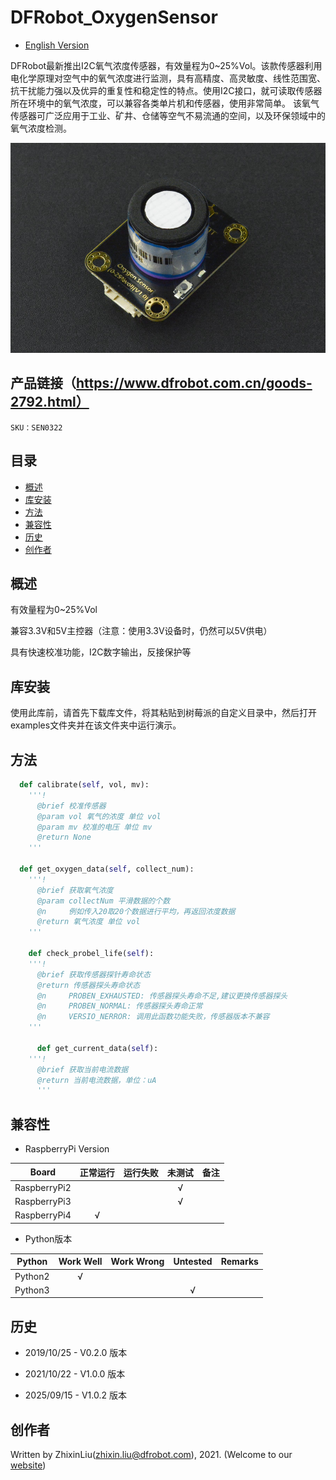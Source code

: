 # DFRobot_OxygenSensor
- [English Version](./README.md)

DFRobot最新推出I2C氧气浓度传感器，有效量程为0~25%Vol。该款传感器利用电化学原理对空气中的氧气浓度进行监测，具有高精度、高灵敏度、线性范围宽、抗干扰能力强以及优异的重复性和稳定性的特点。使用I2C接口，就可读取传感器所在环境中的氧气浓度，可以兼容各类单片机和传感器，使用非常简单。 该氧气传感器可广泛应用于工业、矿井、仓储等空气不易流通的空间，以及环保领域中的氧气浓度检测。

![svg](../../resources/images/sen0322.jpg)


## 产品链接（https://www.dfrobot.com.cn/goods-2792.html）

    SKU：SEN0322

## 目录

* [概述](#概述)
* [库安装](#库安装)
* [方法](#方法)
* [兼容性](#兼容性y)
* [历史](#历史)
* [创作者](#创作者)

## 概述

有效量程为0~25%Vol

兼容3.3V和5V主控器（注意：使用3.3V设备时，仍然可以5V供电）

具有快速校准功能，I2C数字输出，反接保护等

## 库安装
使用此库前，请首先下载库文件，将其粘贴到树莓派的自定义目录中，然后打开examples文件夹并在该文件夹中运行演示。

## 方法

```python
  def calibrate(self, vol, mv):
    '''!
      @brief 校准传感器
      @param vol 氧气的浓度 单位 vol
      @param mv 校准的电压 单位 mv
      @return None
    '''

  def get_oxygen_data(self, collect_num):
    '''!
      @brief 获取氧气浓度
      @param collectNum 平滑数据的个数
      @n     例如传入20取20个数据进行平均，再返回浓度数据
      @return 氧气浓度 单位 vol
    '''

    def check_probel_life(self):
    '''!
      @brief 获取传感器探针寿命状态
      @return 传感器探头寿命状态
      @n     PROBEN_EXHAUSTED: 传感器探头寿命不足,建议更换传感器探头
      @n     PROBEN_NORMAL: 传感器探头寿命正常
      @n     VERSIO_NERROR: 调用此函数功能失败，传感器版本不兼容
    '''

      def get_current_data(self):
    '''!
      @brief 获取当前电流数据
      @return 当前电流数据，单位：uA
      '''
```

## 兼容性

* RaspberryPi Version

| Board        | 正常运行  | 运行失败   | 未测试    | 备注
| ------------ | :-------: | :--------: | :------: | :-----: |
| RaspberryPi2 |           |            |    √     |         |
| RaspberryPi3 |           |            |    √     |         |
| RaspberryPi4 |     √     |            |          |         |

* Python版本

| Python  | Work Well | Work Wrong | Untested | Remarks |
| ------- | :-------: | :--------: | :------: | ------- |
| Python2 |     √     |            |          |         |
| Python3 |           |            |    √     |         |


## 历史

- 2019/10/25 - V0.2.0 版本

- 2021/10/22 - V1.0.0 版本
- 2025/09/15 - V1.0.2 版本

## 创作者

Written by ZhixinLiu(zhixin.liu@dfrobot.com), 2021. (Welcome to our [website](https://www.dfrobot.com/))
